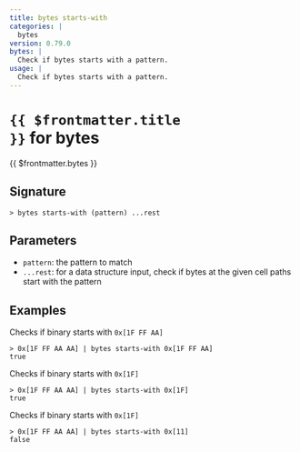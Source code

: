 ```yaml
---
title: bytes starts-with
categories: |
  bytes
version: 0.79.0
bytes: |
  Check if bytes starts with a pattern.
usage: |
  Check if bytes starts with a pattern.
---
```


# <code>{{ $frontmatter.title }}</code> for bytes

<div class='command-title'>{{ $frontmatter.bytes }}</div>

## Signature

```> bytes starts-with (pattern) ...rest```

## Parameters

 -  `pattern`: the pattern to match
 -  `...rest`: for a data structure input, check if bytes at the given cell paths start with the pattern

## Examples

Checks if binary starts with `0x[1F FF AA]`
```shell
> 0x[1F FF AA AA] | bytes starts-with 0x[1F FF AA]
true
```

Checks if binary starts with `0x[1F]`
```shell
> 0x[1F FF AA AA] | bytes starts-with 0x[1F]
true
```

Checks if binary starts with `0x[1F]`
```shell
> 0x[1F FF AA AA] | bytes starts-with 0x[11]
false
```
